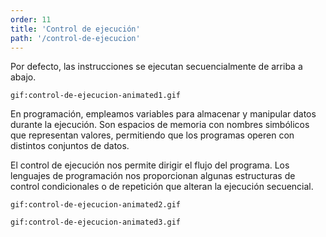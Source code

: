 ```yaml
---
order: 11
title: 'Control de ejecución'
path: '/control-de-ejecucion'
---
```


Por defecto, las instrucciones se ejecutan secuencialmente de arriba a abajo.

`gif:control-de-ejecucion-animated1.gif`

En programación, empleamos variables para almacenar y manipular datos durante la ejecución. Son espacios de memoria con nombres simbólicos que representan valores, permitiendo que los programas operen con distintos conjuntos de datos.

El control de ejecución nos permite dirigir el flujo del programa. Los lenguajes de programación nos proporcionan algunas estructuras de control condicionales o de repetición que alteran la ejecución secuencial.

`gif:control-de-ejecucion-animated2.gif`

`gif:control-de-ejecucion-animated3.gif`
